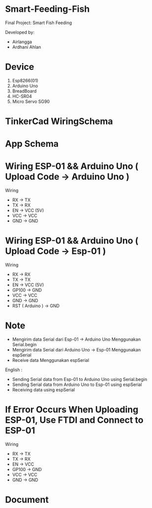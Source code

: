 # Smart-Feeding-Fish
Final Project: Smart Fish Feeding

Developed by:
- Airlangga
- Ardhani Ahlan

# Device 
1. Esp8266(01)
2. Arduino Uno
3. BreadBoard
4. HC-SR04
5. Micro Servo SG90

# TinkerCad WiringSchema

# App Schema


# Wiring ESP-01 && Arduino Uno ( Upload Code -> Arduino Uno )
Wiring
- RX -> TX
- TX -> RX
- EN -> VCC (5V)
- VCC -> VCC
- GND -> GND

# Wiring ESP-01 && Arduino Uno ( Upload Code -> Esp-01 )
Wiring
- RX -> RX
- TX -> TX
- EN -> VCC (5V)
- GP100 -> GND
- VCC -> VCC
- GND -> GND
- RST ( Arduino ) -> GND

# Note
- Mengirim data Serial dari Esp-01 -> Arduino Uno Menggunakan  Serial.begin
- Mengirim data Serial dari Arduino Uno -> Esp-01 Menggunakan  espSerial
- Receive data Menggunakan  espSerial

English : 
- Sending Serial data from Esp-01 to Arduino Uno using Serial.begin
- Sending Serial data from Arduino Uno to Esp-01 using espSerial
- Receiving data using espSerial

# If Error Occurs When Uploading ESP-01, Use FTDI and Connect to ESP-01
Wiring
- RX -> TX
- TX -> RX
- EN -> VCC
- GP100 -> GND
- VCC -> VCC
- GND -> GND

# Document